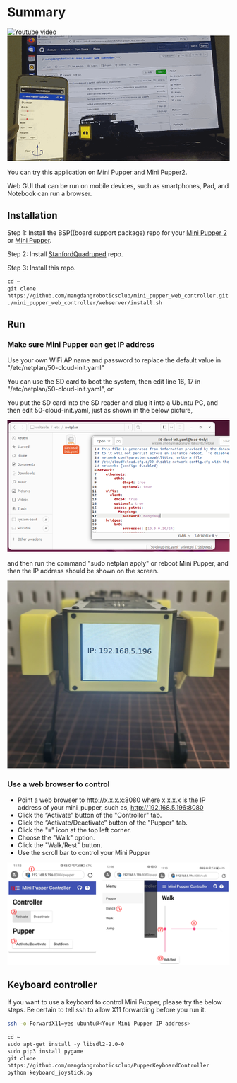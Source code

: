 # Summary

[![Youtube video](https://img.youtube.com/vi/ubgNV3DJ6JE/0.jpg)](https://youtu.be/ubgNV3DJ6JE)   ![smartphone](imgs/webController.gif)

You can try this application on Mini Pupper and Mini Pupper2. 

Web GUI that can be run on mobile devices, such as smartphones, Pad, and Notebook can run a browser.


## Installation

Step 1: Install the BSP((board support package) repo for your [Mini Pupper 2](https://github.com/mangdangroboticsclub/mini_pupper_2_bsp) or [Mini Pupper](https://github.com/mangdangroboticsclub/mini_pupper_bsp.git).

Step 2: Install [StanfordQuadruped](https://github.com/mangdangroboticsclub/StanfordQuadruped)  repo.

Step 3: Install this repo.

```
cd ~
git clone https://github.com/mangdangroboticsclub/mini_pupper_web_controller.git
./mini_pupper_web_controller/webserver/install.sh
```

## Run

### Make sure Mini Pupper can get IP address

Use your own WiFi AP name and password to replace the default value in "/etc/netplan/50-cloud-init.yaml" 

You can use the SD card to boot the system, then edit line 16, 17 in "/etc/netplan/50-cloud-init.yaml", or 

You put the SD card into the SD reader and plug it into a Ubuntu PC, and then edit 50-cloud-init.yaml, just as shown in the below picture, 

![setIPaddress](imgs/changeWiFi.png)

and then run the command "sudo netplan apply" or reboot Mini Pupper, and then the IP address should be shown on the screen.

![IPaddress](imgs/IPaddress.jpg)


### Use a web browser to control 

- Point a web browser to http://x.x.x.x:8080 where x.x.x.x is the IP address of your mini_pupper, such as, http://192.168.5.196:8080
- Click the “Activate” button of the "Controller" tab. 
- Click the “Activate/Deactivate” button of the "Pupper" tab.
- Click the "≡" icon at the top left corner.
- Choose the "Walk" option.
- Click the "Walk/Rest" button.
- Use the scroll bar to control your Mini Pupper

![useGuide](imgs/webGuide.png)

## Keyboard controller
If you want to use a keyboard to control Mini Pupper, please try the below steps. Be certain to tell ssh to allow X11 forwarding before you run it.

```bash
ssh -o ForwardX11=yes ubuntu@<Your Mini Pupper IP address>
```

```
cd ~
sudo apt-get install -y libsdl2-2.0-0
sudo pip3 install pygame
git clone https://github.com/mangdangroboticsclub/PupperKeyboardController
python keyboard_joystick.py
```
